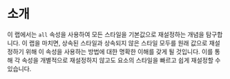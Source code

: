 # 소개

이 랩에서는 `all` 속성을 사용하여 모든 스타일을 기본값으로 재설정하는 개념을 탐구합니다. 이 랩을 마치면, 상속된 스타일과 상속되지 않은 스타일 모두를 원래 값으로 재설정하기 위해 이 속성을 사용하는 방법에 대한 명확한 이해를 갖게 될 것입니다. 이를 통해 각 속성을 개별적으로 재설정하지 않고도 요소의 스타일을 빠르고 쉽게 재설정할 수 있습니다.
